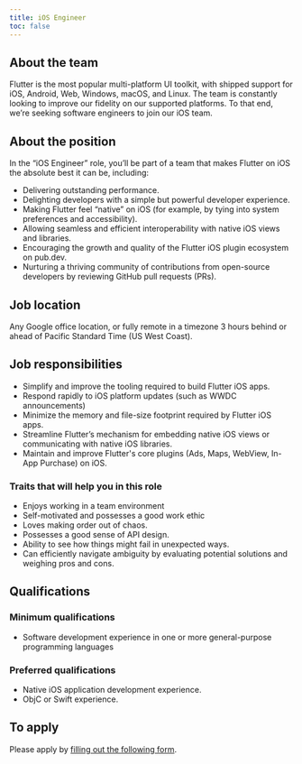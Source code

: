 ```yaml
---
title: iOS Engineer
toc: false
---
```


## About the team

Flutter is the most popular multi-platform UI toolkit,
with shipped support for iOS, Android, Web, Windows, macOS,
and Linux. The team is constantly looking to improve our fidelity
on our supported platforms. To that end, we’re seeking software
engineers to join our iOS team.

## About the position

In the “iOS Engineer” role, you’ll be part of a team that makes
Flutter on iOS the absolute best it can be, including:

*   Delivering outstanding performance.
*   Delighting developers with a simple but powerful developer experience.
*   Making Flutter feel “native” on iOS (for example, by tying into system preferences and accessibility).
*   Allowing seamless and efficient interoperability with native iOS views and libraries.
*   Encouraging the growth and quality of the Flutter iOS plugin ecosystem on pub.dev.
*   Nurturing a thriving community of contributions from open-source developers
    by reviewing GitHub pull requests (PRs).

## Job location

Any Google office location, or fully remote in a timezone 3 hours
behind or ahead of Pacific Standard Time (US West Coast).

## Job responsibilities

*   Simplify and improve the tooling required to build Flutter iOS apps.
*   Respond rapidly to iOS platform updates (such as WWDC announcements)
*   Minimize the memory and file-size footprint required by Flutter iOS apps.
*   Streamline Flutter’s mechanism for embedding native iOS views or
    communicating with native iOS libraries.
*   Maintain and improve Flutter's core plugins (Ads, Maps, WebView, In-App Purchase) on iOS.

### Traits that will help you in this role

*   Enjoys working in a team environment
*   Self-motivated and possesses a good work ethic
*   Loves making order out of chaos.
*   Possesses a good sense of API design.
*   Ability to see how things might fail in unexpected ways.
*   Can efficiently navigate ambiguity by evaluating potential solutions
    and weighing pros and cons.

## Qualifications

### Minimum qualifications

*   Software development experience in one or more general-purpose programming languages

### Preferred qualifications

*   Native iOS application development experience.
*   ObjC or Swift experience.

## To apply

Please apply by [filling out the following form](https://flutter.dev/go/job).
